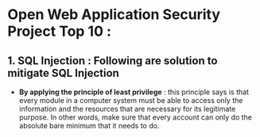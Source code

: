 # Open Web Application Security Project Top 10 :

## 1. SQL Injection : Following are solution to mitigate SQL Injection
- **By applying the principle of least privilege** : this principle says is that every module in a computer system must be able to access only the information and the resources that are necessary for its legitimate purpose. In other words, make sure that every account can only do the absolute bare minimum that it needs to do.

